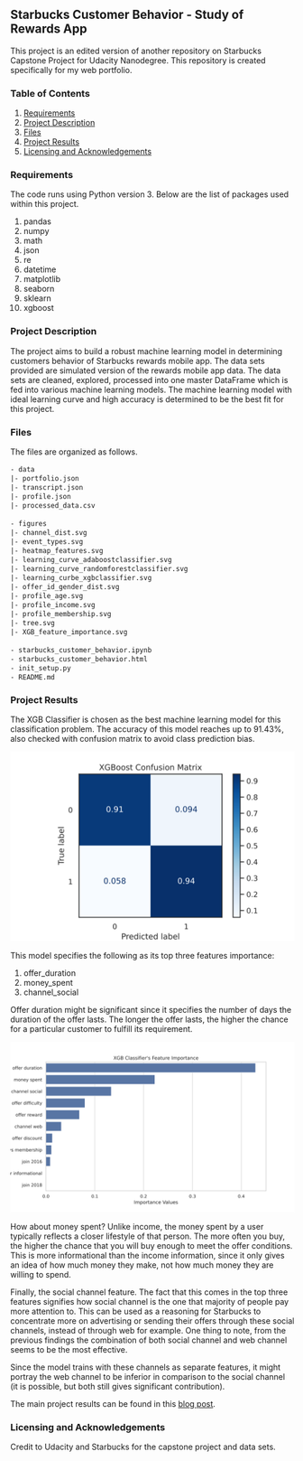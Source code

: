 ## Starbucks Customer Behavior - Study of Rewards App

This project is an edited version of another repository on Starbucks Capstone Project for Udacity Nanodegree. This repository is created specifically for my web portfolio.

### Table of Contents 

1. [Requirements](#requirements)
2. [Project Description](#description)
3. [Files](#files)
4. [Project Results](#results)
5. [Licensing and Acknowledgements](#licensing)

### Requirements<a name="requirements"></a>

The code runs using Python version 3. Below are the list of packages used within this project.

1. pandas
2. numpy 
3. math
4. json
5. re
6. datetime
7. matplotlib
8. seaborn
9. sklearn
10. xgboost

### Project Description<a name="description"></a>

The project aims to build a robust machine learning model in determining customers behavior of Starbucks rewards mobile app. The data sets provided are simulated version of the rewards mobile app data. The data sets are cleaned, explored, processed into one master DataFrame which is fed into various machine learning models. The machine learning model with ideal learning curve and high accuracy is determined to be the best fit for this project.

### Files<a name="files"></a>

The files are organized as follows. 

```
- data
|- portfolio.json
|- transcript.json
|- profile.json
|- processed_data.csv

- figures
|- channel_dist.svg
|- event_types.svg
|- heatmap_features.svg
|- learning_curve_adaboostclassifier.svg 
|- learning_curve_randomforestclassifier.svg
|- learning_curbe_xgbclassifier.svg
|- offer_id_gender_dist.svg
|- profile_age.svg
|- profile_income.svg
|- profile_membership.svg
|- tree.svg
|- XGB_feature_importance.svg

- starbucks_customer_behavior.ipynb
- starbucks_customer_behavior.html
- init_setup.py
- README.md
```

### Project Results<a name="results"></a>

The XGB Classifier is chosen as the best machine learning model for this classification problem. The accuracy of this model reaches up to 91.43%, also checked with confusion matrix to avoid class prediction bias. 

![conf_mat](https://github.com/prabowst/starbucks-customer-behavior/blob/master/figures/confusion_matrix.svg)

This model specifies the following as its top three features importance:

1. offer_duration
2. money_spent
3. channel_social

Offer duration might be significant since it specifies the number of days the duration of the offer lasts. The longer the offer lasts, the higher the chance for a particular customer to fulfill its requirement.

![feature_importance](https://github.com/prabowst/starbucks-customer-behavior/blob/master/figures/XGB_feature_importance.svg)

How about money spent? Unlike income, the money spent by a user typically reflects a closer lifestyle of that person. The more often you buy, the higher the chance that you will buy enough to meet the offer conditions. This is more informational than the income information, since it only gives an idea of how much money they make, not how much money they are willing to spend.

Finally, the social channel feature. The fact that this comes in the top three features signifies how social channel is the one that majority of people pay more attention to. This can be used as a reasoning for Starbucks to concentrate more on advertising or sending their offers through these social channels, instead of through web for example. One thing to note, from the previous findings the combination of both social channel and web channel seems to be the most effective. 

Since the model trains with these channels as separate features, it might portray the web channel to be inferior in comparison to the social channel (it is possible, but both still gives significant contribution).

The main project results can be found in this [blog post](https://medium.com/@prabowoas1002/starbucks-capstone-challenge-16f4234d447b).

### Licensing and Acknowledgements<a name="licensing"></a>

Credit to Udacity and Starbucks for the capstone project and data sets. 
